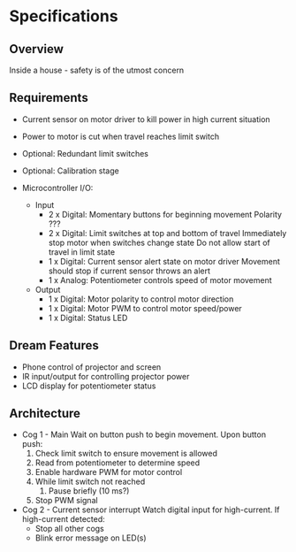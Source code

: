 Specifications
==============

Overview
--------

Inside a house - safety is of the utmost concern

Requirements
------------

* Current sensor on motor driver to kill power in high current situation
* Power to motor is cut when travel reaches limit switch
* Optional: Redundant limit switches
* Optional: Calibration stage

* Microcontroller I/O:
  * Input
    * 2 x Digital: Momentary buttons for beginning movement
      Polarity ???
    * 2 x Digital: Limit switches at top and bottom of travel
      Immediately stop motor when switches change state
      Do not allow start of travel in limit state
    * 1 x Digital: Current sensor alert state on motor driver
      Movement should stop if current sensor throws an alert
    * 1 x Analog: Potentiometer controls speed of motor movement
  * Output
    * 1 x Digital: Motor polarity to control motor direction
    * 1 x Digital: Motor PWM to control motor speed/power
    * 1 x Digital: Status LED
    
Dream Features
--------------

* Phone control of projector and screen
* IR input/output for controlling projector power
* LCD display for potentiometer status
    
    
Architecture
------------

* Cog 1 - Main
  Wait on button push to begin movement. Upon button push:
  1. Check limit switch to ensure movement is allowed
  2. Read from potentiometer to determine speed
  3. Enable hardware PWM for motor control
  4. While limit switch not reached
     1. Pause briefly (10 ms?)
  5. Stop PWM signal 
* Cog 2 - Current sensor interrupt
  Watch digital input for high-current. If high-current detected:
  * Stop all other cogs
  * Blink error message on LED(s)
